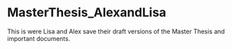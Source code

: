 # MasterThesis_AlexandLisa
This is were Lisa and Alex save their draft versions of the Master Thesis and important documents.
